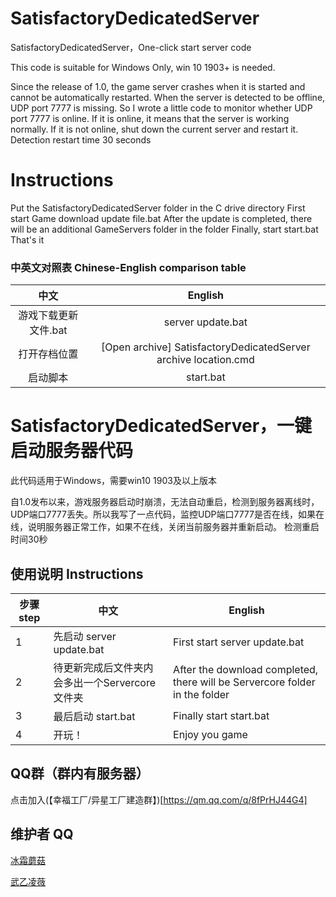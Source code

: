 # SatisfactoryDedicatedServer
SatisfactoryDedicatedServer，One-click start server code

This code is suitable for Windows Only, win 10 1903+ is needed.


Since the release of 1.0, the game server crashes when it is started and cannot be automatically restarted. When the server is detected to be offline, UDP port 7777 is missing. So I wrote a little code to monitor whether UDP port 7777 is online. If it is online, it means that the server is working normally. If it is not online, shut down the current server and restart it.
Detection restart time 30 seconds

# Instructions

Put the SatisfactoryDedicatedServer folder in the C drive directory
First start Game download update file.bat
After the update is completed, there will be an additional GameServers folder in the folder
Finally, start start.bat
That's it


### 中英文对照表 Chinese-English comparison table

| 中文 | English |
|:---:|:---:|
| 游戏下载更新文件.bat | server update.bat |
| 打开存档位置 | [Open archive] SatisfactoryDedicatedServer archive location.cmd |
| 启动脚本| start.bat |


# SatisfactoryDe​​dicatedServer，一键启动服务器代码

此代码适用于Windows，需要win10 1903及以上版本

自1.0发布以来，游戏服务器启动时崩溃，无法自动重启，检测到服务器离线时，UDP端口7777丢失。所以我写了一点代码，监控UDP端口7777是否在线，如果在线，说明服务器正常工作，如果不在线，关闭当前服务器并重新启动。
检测重启时间30秒


## 使用说明 Instructions

| 步骤step | 中文| English |
|---|---|---|
| 1 |先启动 server update.bat|First start server update.bat|
| 2 |待更新完成后文件夹内会多出一个Servercore文件夹|After the download completed, there will be Servercore folder in the folder|
| 3 | 最后启动 start.bat|Finally start start.bat|
| 4 | 开玩！ | Enjoy you game |

## QQ群（群内有服务器）

点击加入(【幸福工厂/异星工厂建造群】)[https://qm.qq.com/q/8fPrHJ44G4]

## 维护者 QQ

[冰霜蘑菇](https://wpa.qq.com/msgrd?v=3&uin=1056484009&site=qq&menu=yes)

[武乙凌薇](https://wpa.qq.com/msgrd?v=3&uin=2037466993&site=qq&menu=yes)

